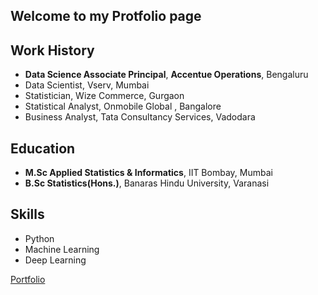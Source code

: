 ## Welcome to my Protfolio page

## Work History
 - __Data Science Associate Principal__, __Accentue Operations__, Bengaluru
 - Data Scientist, Vserv, Mumbai
 - Statistician, Wize Commerce, Gurgaon
 - Statistical Analyst, Onmobile Global , Bangalore
 - Business Analyst, Tata Consultancy Services, Vadodara

## Education
- __M.Sc Applied Statistics & Informatics__, IIT Bombay, Mumbai
- __B.Sc Statistics(Hons.)__, Banaras Hindu University, Varanasi

## Skills
- Python
- Machine Learning
- Deep Learning


<!---
### Markdown

Markdown is a lightweight and easy-to-use syntax for styling your writing. It includes conventions for

```markdown
Syntax highlighted code block

# Header 1
## Header 2
### Header 3

- Bulleted
- List

1. Numbered
2. List

**Bold** and _Italic_ and `Code` text

[Portfolio](https://kuberiitb.github.io/portfolio/) and ![Image](src)
```
-->

[Portfolio](https://kuberiitb.github.io/portfolio/)

